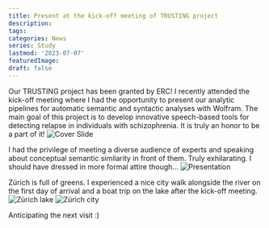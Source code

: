 ```yaml
---
title: Present at the kick-off meeting of TRUSTING project 
description:
tags: 
categories: News
series: Study
lastmod: '2023-07-07'
featuredImage: 
draft: false
---
```


<!--more-->

Our TRUSTING project has been granted by ERC! I recently attended the kick-off meeting where I had the opportunity to present our analytic pipelines for automatic semantic and syntactic analyses with Wolfram. The main goal of this project is to develop innovative speech-based tools for detecting relapse in individuals with schizophrenia. It is truly an honor to be a part of it!
![Cover Slide](/Semantic_structure_RH.jpg)

I had the privilege of meeting a diverse audience of experts and speaking about conceptual semantic similarity in front of them. Truly exhilarating. I should have dressed in more formal attire though...
![Presentation](/Rui_talk_zurich_kickoff.jpg)

Zürich is full of greens. I experienced a nice city walk alongside the river on the first day of arrival and a boat trip on the lake after the kick-off meeting. 
![Zürich lake](/zurich_kickoff_lake.jpg)
![Zürich city](/zurich_kickoff_city.jpg)

Anticipating the next visit :)
